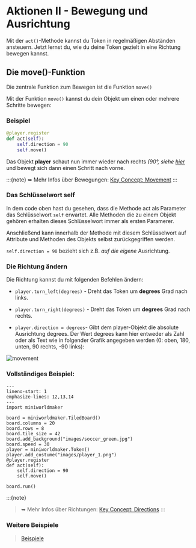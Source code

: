 Aktionen II - Bewegung und Ausrichtung 
======================================

Mit der `act()`-Methode kannst du Token in regelmäßigen Abständen ansteuern. Jetzt lernst du, wie du deine Token gezielt in eine Richtung bewegen kannst.


## Die move()-Funktion

Die zentrale Funktion zum Bewegen ist die Funktion `move()`

Mit der Funktion `move()` kannst du dein Objekt um einen oder mehrere Schritte bewegen:


### Beispiel

```python
@player.register
def act(self):
    self.direction = 90
    self.move()
```

Das Objekt **player** schaut nun immer wieder nach rechts *(90°, siehe [hier](../key_concepts/directions.md)* und bewegt sich dann einen Schritt nach vorne.


:::{note} 
➥ Mehr Infos über Bewegungen: [Key Concept: Movement](../key_concepts/movement.md)
:::  

### Das Schlüsselwort self

In dem code oben hast du gesehen, dass die Methode act als Parameter das Schlüsselwort `self` erwartet. Alle Methoden die zu einem Objekt gehören erhalten dieses Schlüsselwort immer als ersten Paramerer.

Anschließend kann innerhalb der Methode mit diesem Schlüsselwort auf Attribute und Methoden des Objekts selbst zurückgegriffen werden.

`self.direction = 90` bezieht sich z.B. *auf die eigene* Ausrichtung.

### Die Richtung ändern

Die Richtung kannst du mit folgenden Befehlen ändern:

  * `player.turn_left(degrees)` - Dreht das Token um **degrees** Grad nach links.
  
  * `player.turn_right(degrees)` - Dreht das Token um **degrees** Grad nach rechts.
  
  * `player.direction = degrees`- Gibt dem player-Objekt die absolute Ausrichtung degrees.
  Der Wert degrees kann hier entweder als Zahl oder als Text wie in folgender Grafik angegeben werden (0: oben, 180, unten, 90 rechts, -90 links):

  ![movement](/_images/movement.jpg)

### Vollständiges Beispiel:

```{code-block} python
---
lineno-start: 1
emphasize-lines: 12,13,14
---
import miniworldmaker

board = miniworldmaker.TiledBoard()
board.columns = 20
board.rows = 8
board.tile_size = 42
board.add_background("images/soccer_green.jpg")
board.speed = 30
player = miniworldmaker.Token()
player.add_costume("images/player_1.png")
@player.register
def act(self):
    self.direction = 90
    self.move()

board.run()
```

:::{note} 
> ➥ Mehr Infos über Richtungen: [Key Concept:  Directions](../key_concepts/directions.md)
:::

### Weitere Beispiele

> [Beispiele](https://codeberg.org/a_siebel/miniworldmaker/src/branch/main/examples/tests/moving)